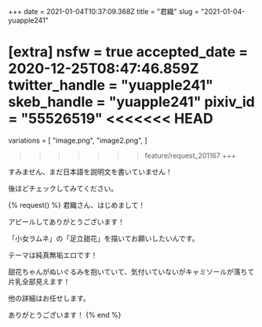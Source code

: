 +++
date = 2021-01-04T10:37:09.368Z
title = "君織"
slug = "2021-01-04-yuapple241"

[extra]
nsfw = true
accepted_date = 2020-12-25T08:47:46.859Z
twitter_handle = "yuapple241"
skeb_handle = "yuapple241"
pixiv_id = "55526519"
<<<<<<< HEAD
=======
variations = [
  "image.png",
  "image2.png",
]
>>>>>>> feature/request_201167
+++

すみません、まだ日本語を説明文を書いていません！

後ほどチェックしてみてください。

{% request() %}
君織さん、はじめまして！

アピールしてありがとうございます！

「小女ラムネ」の「足立甜花」を描いてお願いしたいんです。

テーマは純真無垢エロです！

甜花ちゃんがぬいぐるみを抱いていて、気付いていないがキャミソールが落ちて片乳全部見えます！

他の詳細はお任せします。

ありがとうございます！
{% end %}
